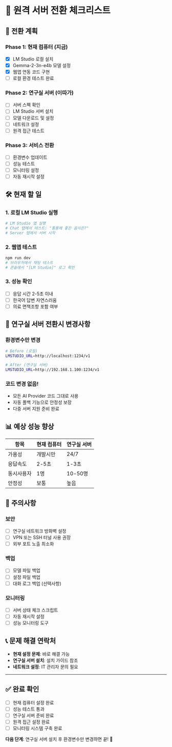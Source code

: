 # 🔄 원격 서버 전환 체크리스트

## 📅 전환 계획

### Phase 1: 현재 컴퓨터 (지금)
- [x] LM Studio 로컬 설치
- [x] Gemma-2-3n-e4b 모델 설정  
- [x] 웹앱 연동 코드 구현
- [ ] 로컬 환경 테스트 완료

### Phase 2: 연구실 서버 (이따가)
- [ ] 서버 스펙 확인
- [ ] LM Studio 서버 설치
- [ ] 모델 다운로드 및 설정
- [ ] 네트워크 설정
- [ ] 원격 접근 테스트

### Phase 3: 서비스 전환
- [ ] 환경변수 업데이트
- [ ] 성능 테스트
- [ ] 모니터링 설정
- [ ] 자동 재시작 설정

## 🛠️ 현재 할 일

### 1. 로컬 LM Studio 실행
```bash
# LM Studio 앱 실행
# Chat 탭에서 테스트: "통풍에 좋은 음식은?"
# Server 탭에서 서버 시작
```

### 2. 웹앱 테스트
```bash
npm run dev
# 브라우저에서 채팅 테스트
# 콘솔에서 "[LM Studio]" 로그 확인
```

### 3. 성능 확인
- [ ] 응답 시간 2-5초 이내
- [ ] 한국어 답변 자연스러움
- [ ] 의료 면책조항 포함 여부

## 🏢 연구실 서버 전환시 변경사항

### 환경변수만 변경
```bash
# Before (로컬)
LMSTUDIO_URL=http://localhost:1234/v1

# After (연구실 서버)  
LMSTUDIO_URL=http://192.168.1.100:1234/v1
```

### 코드 변경 없음!
- 모든 AI Provider 코드 그대로 사용
- 자동 폴백 기능으로 안정성 보장
- 다중 서버 지원 준비 완료

## 📊 예상 성능 향상

| 항목 | 현재 컴퓨터 | 연구실 서버 |
|------|-------------|-------------|
| 가용성 | 개발시만 | 24/7 |
| 응답속도 | 2-5초 | 1-3초 |
| 동시사용자 | 1명 | 10-50명 |
| 안정성 | 보통 | 높음 |

## 🚨 주의사항

### 보안
- [ ] 연구실 네트워크 방화벽 설정
- [ ] VPN 또는 SSH 터널 사용 권장
- [ ] 외부 포트 노출 최소화

### 백업
- [ ] 모델 파일 백업
- [ ] 설정 파일 백업  
- [ ] 대화 로그 백업 (선택사항)

### 모니터링
- [ ] 서버 상태 체크 스크립트
- [ ] 자동 재시작 설정
- [ ] 성능 모니터링 도구

## 📞 문제 해결 연락처

- **현재 설정 문제**: 바로 해결 가능
- **연구실 서버 설치**: 설치 가이드 참조
- **네트워크 설정**: IT 관리자 문의 필요

---

## ✅ 완료 확인

- [ ] 현재 컴퓨터 설정 완료
- [ ] 성능 테스트 통과
- [ ] 연구실 서버 준비 완료
- [ ] 원격 접근 설정 완료
- [ ] 모니터링 시스템 구축 완료

**다음 단계**: 연구실 서버 설치 후 환경변수만 변경하면 끝! 🎉